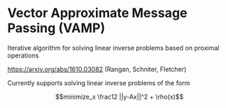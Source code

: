 # Vector Approximate Message Passing (VAMP)

Iterative algorithm for solving linear inverse problems based on proximal operations

https://arxiv.org/abs/1610.03082 (Rangan, Schniter, Fletcher)

Currently supports solving linear inverse problems of the form
```math
minimize_x \frac12 ||y-Ax||^2 + \rho(x)
```
